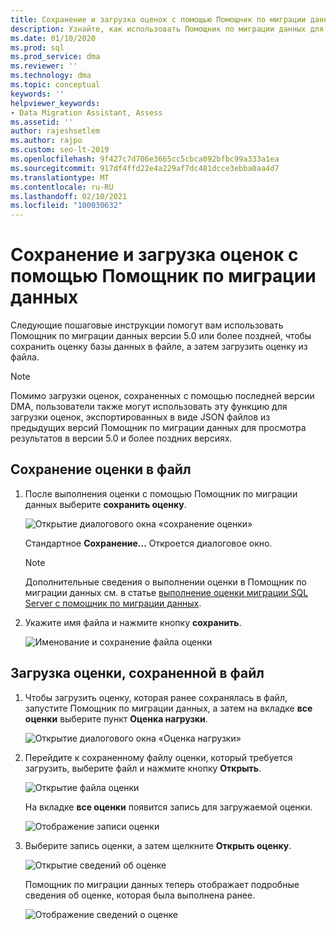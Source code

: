```yaml
---
title: Сохранение и загрузка оценок с помощью Помощник по миграции данных
description: Узнайте, как использовать Помощник по миграции данных для сохранения и загрузки оценок.
ms.date: 01/10/2020
ms.prod: sql
ms.prod_service: dma
ms.reviewer: ''
ms.technology: dma
ms.topic: conceptual
keywords: ''
helpviewer_keywords:
- Data Migration Assistant, Assess
ms.assetid: ''
author: rajeshsetlem
ms.author: rajpo
ms.custom: seo-lt-2019
ms.openlocfilehash: 9f427c7d706e3665cc5cbca092bfbc99a333a1ea
ms.sourcegitcommit: 917df4ffd22e4a229af7dc481dcce3ebba0aa4d7
ms.translationtype: MT
ms.contentlocale: ru-RU
ms.lasthandoff: 02/10/2021
ms.locfileid: "100030632"
---
```

# <a name="save-and-load-assessments-with-data-migration-assistant"></a>Сохранение и загрузка оценок с помощью Помощник по миграции данных

Следующие пошаговые инструкции помогут вам использовать Помощник по миграции данных версии 5.0 или более поздней, чтобы сохранить оценку базы данных в файле, а затем загрузить оценку из файла.

> [!NOTE]
> Помимо загрузки оценок, сохраненных с помощью последней версии DMA, пользователи также могут использовать эту функцию для загрузки оценок, экспортированных в виде JSON файлов из предыдущих версий Помощник по миграции данных для просмотра результатов в версии 5.0 и более поздних версиях.

## <a name="saving-an-assessment-to-a-file"></a>Сохранение оценки в файл

1. После выполнения оценки с помощью Помощник по миграции данных выберите **сохранить оценку**.

   ![Открытие диалогового окна «сохранение оценки»](../dma/media/dma-save-load-assessments/dma-open-save-dialog.png)

   Стандартное **Сохранение...** Откроется диалоговое окно.

   > [!NOTE]
   > Дополнительные сведения о выполнении оценки в Помощник по миграции данных см. в статье [выполнение оценки миграции SQL Server с помощник по миграции данных](../dma/dma-assesssqlonprem.md).

2. Укажите имя файла и нажмите кнопку **сохранить**.

   ![Именование и сохранение файла оценки](../dma/media/dma-save-load-assessments/dma-name-save-assessment.png)

## <a name="loading-an-assessment-saved-to-a-file"></a>Загрузка оценки, сохраненной в файл

1. Чтобы загрузить оценку, которая ранее сохранялась в файл, запустите Помощник по миграции данных, а затем на вкладке **все оценки** выберите пункт **Оценка нагрузки**.

   ![Открытие диалогового окна «Оценка нагрузки»](../dma/media/dma-save-load-assessments/dma-open-load-dialog.png)

2. Перейдите к сохраненному файлу оценки, который требуется загрузить, выберите файл и нажмите кнопку **Открыть**.

   ![Открытие файла оценки](../dma/media/dma-save-load-assessments/dma-open-assessment.png)

   На вкладке **все оценки** появится запись для загружаемой оценки.

   ![Отображение записи оценки](../dma/media/dma-save-load-assessments/dma-display-assessment-entry.png)

3. Выберите запись оценки, а затем щелкните **Открыть оценку**.

   ![Открытие сведений об оценке](../dma/media/dma-save-load-assessments/dma-open-assessment-detail.png)

   Помощник по миграции данных теперь отображает подробные сведения об оценке, которая была выполнена ранее.

   ![Отображение сведений о оценке](../dma/media/dma-save-load-assessments/dma-display-assessment-detail.png)
